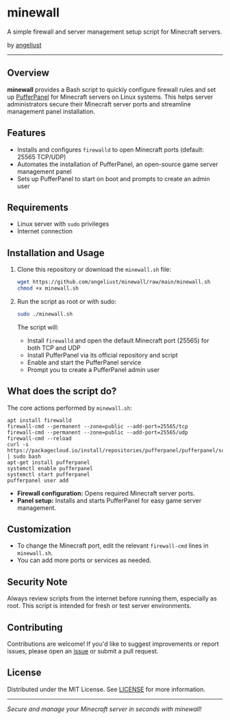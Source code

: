 # minewall

A simple firewall and server management setup script for Minecraft servers.

by [angeliust](https://github.com/angeliust)

---

## Overview

**minewall** provides a Bash script to quickly configure firewall rules and set up [PufferPanel](https://www.pufferpanel.com/) for Minecraft servers on Linux systems. This helps server administrators secure their Minecraft server ports and streamline management panel installation.

## Features

- Installs and configures `firewalld` to open Minecraft ports (default: 25565 TCP/UDP)
- Automates the installation of PufferPanel, an open-source game server management panel
- Sets up PufferPanel to start on boot and prompts to create an admin user

## Requirements

- Linux server with `sudo` privileges
- Internet connection

## Installation and Usage

1. Clone this repository or download the `minewall.sh` file:

    ```bash
    wget https://github.com/angeliust/minewall/raw/main/minewall.sh
    chmod +x minewall.sh
    ```

2. Run the script as root or with sudo:

    ```bash
    sudo ./minewall.sh
    ```

    The script will:
    - Install `firewalld` and open the default Minecraft port (25565) for both TCP and UDP
    - Install PufferPanel via its official repository and script
    - Enable and start the PufferPanel service
    - Prompt you to create a PufferPanel admin user

## What does the script do?

The core actions performed by `minewall.sh`:

```shell
apt install firewalld
firewall-cmd --permanent --zone=public --add-port=25565/tcp
firewall-cmd --permanent --zone=public --add-port=25565/udp
firewall-cmd --reload
curl -s https://packagecloud.io/install/repositories/pufferpanel/pufferpanel/script.deb.sh | sudo bash
apt-get install pufferpanel
systemctl enable pufferpanel
systemctl start pufferpanel
pufferpanel user add
```

- **Firewall configuration:** Opens required Minecraft server ports.
- **Panel setup:** Installs and starts PufferPanel for easy game server management.

## Customization

- To change the Minecraft port, edit the relevant `firewall-cmd` lines in `minewall.sh`.
- You can add more ports or services as needed.

## Security Note

Always review scripts from the internet before running them, especially as root. This script is intended for fresh or test server environments.

## Contributing

Contributions are welcome! If you'd like to suggest improvements or report issues, please open an [issue](https://github.com/angeliust/minewall/issues) or submit a pull request.

## License

Distributed under the MIT License. See [LICENSE](LICENSE) for more information.

---

*Secure and manage your Minecraft server in seconds with minewall!*

